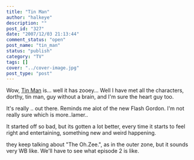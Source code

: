 ```yaml
---
title: "Tin Man"
author: "halkeye"
description: ""
post_id: "327"
date: "2007/12/03 21:13:44"
comment_status: "open"
post_name: "tin_man"
status: "publish"
category: "TV"
tags: []
cover: "../cover-image.jpg"
post_type: "post"
---
```


Wow, [Tin Man](https://www.scifi.com/tinman/) is... well it has zooey...
Well I have met all the characters, dorthy, tin man, guy without a brain, and I'm sure the heart guy too.

It's really .. out there.
Reminds me alot of the new Flash Gordon. I'm not really sure which is more..lamer..

It started off so bad, but its gotten a lot better, every time it starts to feel right and entertaining, something new and weird happening.

they keep talking about "The Oh.Zee.", as in the outer zone, but it sounds very WB like. We'll have to see what episode 2 is like.
